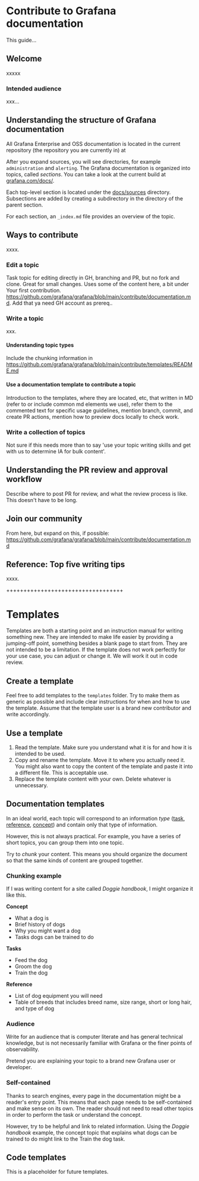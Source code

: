 
# Contribute to Grafana documentation

This guide...

## Welcome

xxxxx


### Intended audience

xxx...


## Understanding the structure of Grafana documentation

All Grafana Enterprise and OSS documentation is located in the current repository (the repository you are currently in) at 

After you expand sources, you will see directories, for example `administration` and `alerting`.
The Grafana documentation is organized into topics, called _sections_. You can take a look at the current build at [grafana.com/docs/](https://grafana.com/docs/).

Each top-level section is located under the [docs/sources](/docs/sources) directory. Subsections are added by creating a subdirectory in the directory of the parent section.

For each section, an `_index.md` file provides an overview of the topic.


## Ways to contribute

xxxx.


### Edit a topic

Task topic for editing directly in GH, branching and PR, but no fork and clone. Great for small changes. Uses some of the content here, a bit under Your first contribution. https://github.com/grafana/grafana/blob/main/contribute/documentation.md. Add that ya need GH account as prereq..

### Write a topic

xxx.

#### Understanding topic types

Include the chunking information in https://github.com/grafana/grafana/blob/main/contribute/templates/README.md

#### Use a documentation template to contribute a topic

Introduction to the templates, where they are located, etc, that written in MD (refer to or include common md elements we use), refer them to the commented text for specific usage guidelines, mention branch, commit, and create PR actions, mention how to preview docs locally to check work.

### Write a collection of topics

Not sure if this needs more than to say 'use your topic writing skills and get with us to determine IA for bulk content'. 


## Understanding the PR review and approval workflow

Describe where to post PR for review, and what the review process is like. This doesn't have to be long.

## Join our community

From here, but expand on this, if possible: https://github.com/grafana/grafana/blob/main/contribute/documentation.md

## Reference: Top five writing tips

xxxx.



++++++++++++++++++++++++++++++++++
# Templates

Templates are both a starting point and an instruction manual for writing something new. They are intended to make life easier by providing a jumping-off point, something besides a blank page to start from. They are not intended to be a limitation. If the template does not work perfectly for your use case, you can adjust or change it. We will work it out in code review.

## Create a template

Feel free to add templates to the `templates` folder. Try to make them as generic as possible and include clear instructions for when and how to use the template. Assume that the template user is a brand new contributor and write accordingly.

## Use a template

1. Read the template. Make sure you understand what it is for and how it is intended to be used.
1. Copy and rename the template. Move it to where you actually need it.
   You might also want to copy the content of the template and paste it into a different file. This is acceptable use.
1. Replace the template content with your own. Delete whatever is unnecessary.

## Documentation templates

In an ideal world, each topic will correspond to an information _type_ ([task](doc-task-template.md), [reference](doc-reference-template.md), [concept](doc-concept-template.md)) and contain only that type of information.

However, this is not always practical. For example, you have a series of short topics, you can group them into one topic.

Try to _chunk_ your content. This means you should organize the document so that the same kinds of content are grouped together.

### Chunking example

If I was writing content for a site called _Doggie handbook_, I might organize it like this.

**Concept**

- What a dog is
- Brief history of dogs
- Why you might want a dog
- Tasks dogs can be trained to do

**Tasks**

- Feed the dog
- Groom the dog
- Train the dog

**Reference**

- List of dog equipment you will need
- Table of breeds that includes breed name, size range, short or long hair, and type of dog

### Audience

Write for an audience that is computer literate and has general technical knowledge, but is not necessarily familiar with Grafana or the finer points of observability.

Pretend you are explaining your topic to a brand new Grafana user or developer.

### Self-contained

Thanks to search engines, every page in the documentation might be a reader's entry point. This means that each page needs to be self-contained and make sense on its own. The reader should not need to read other topics in order to perform the task or understand the concept.

However, try to be helpful and link to related information. Using the _Doggie handbook_ example, the concept topic that explains what dogs can be trained to do might link to the Train the dog task.

## Code templates

This is a placeholder for future templates.
